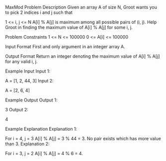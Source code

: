 MaxMod
Problem Description
Given an array A of size N, Groot wants you to pick 2 indices i and j such that

1 <= i, j <= N
A[i] % A[j] is maximum among all possible pairs of (i, j).
Help Groot in finding the maximum value of A[i] % A[j] for some i, j.



Problem Constraints
1 <= N <= 100000
0 <= A[i] <= 100000



Input Format
First and only argument in an integer array A.



Output Format
Return an integer denoting the maximum value of A[i] % A[j] for any valid i, j.



Example Input
Input 1:

 A = [1, 2, 44, 3]
Input 2:

 A = [2, 6, 4]


Example Output
Output 1:

 3
Output 2:

 4


Example Explanation
Explanation 1:

 For i = 4, j = 3  A[i] % A[j] = 3 % 44 = 3.
 No pair exists which has more value than 3.
Explanation 2:

 For i = 3, j = 2  A[i] % A[j] = 4 % 6 = 4.
